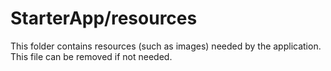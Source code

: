 # StarterApp/resources

This folder contains resources (such as images) needed by the application. This file can
be removed if not needed.
